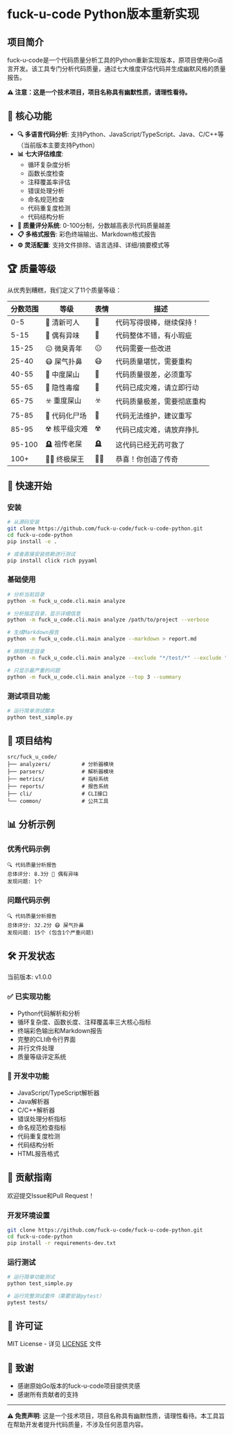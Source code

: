 # fuck-u-code Python版本重新实现

## 项目简介

fuck-u-code是一个代码质量分析工具的Python重新实现版本，原项目使用Go语言开发。该工具专门分析代码质量，通过七大维度评估代码并生成幽默风格的质量报告。

**⚠️ 注意：这是一个技术项目，项目名称具有幽默性质，请理性看待。**

## 🌟 核心功能

- **🔍 多语言代码分析**: 支持Python、JavaScript/TypeScript、Java、C/C++等（当前版本主要支持Python）
- **📊 七大评估维度**: 
  - 循环复杂度分析
  - 函数长度检查
  - 注释覆盖率评估  
  - 错误处理分析
  - 命名规范检查
  - 代码重复度检测
  - 代码结构分析
- **🎯 质量评分系统**: 0-100分制，分数越高表示代码质量越差
- **📋 多格式报告**: 彩色终端输出、Markdown格式报告
- **⚙️ 灵活配置**: 支持文件排除、语言选择、详细/摘要模式等

## 🏆 质量等级

从优秀到糟糕，我们定义了11个质量等级：

| 分数范围 | 等级 | 表情 | 描述 |
|---------|------|------|------|
| 0-5 | 🌱 清新可人 | 🌱 | 代码写得很棒，继续保持！ |
| 5-15 | 🌸 偶有异味 | 🌸 | 代码整体不错，有小瑕疵 |
| 15-25 | 😐 微臭青年 | 😐 | 代码需要一些改进 |
| 25-40 | 😷 屎气扑鼻 | 😷 | 代码质量堪忧，需要重构 |
| 40-55 | 💩 中度屎山 | 💩 | 代码质量很差，必须重写 |
| 55-65 | 🤕 隐性毒瘤 | 🤕 | 代码已成灾难，请立即行动 |
| 65-75 | ☣️ 重度屎山 | ☣️ | 代码质量极差，需要彻底重构 |
| 75-85 | 🧟 代码化尸场 | 🧟 | 代码无法维护，建议重写 |
| 85-95 | ☢️ 核平级灾难 | ☢️ | 代码已成灾难，请放弃挣扎 |
| 95-100 | 🪦 祖传老屎 | 🪦 | 这代码已经无药可救了 |
| 100+ | 👑💩 终极屎王 | 👑💩 | 恭喜！你创造了传奇 |

## 🚀 快速开始

### 安装

```bash
# 从源码安装
git clone https://github.com/fuck-u-code/fuck-u-code-python.git
cd fuck-u-code-python
pip install -e .

# 或者直接安装依赖进行测试
pip install click rich pyyaml
```

### 基础使用

```bash
# 分析当前目录
python -m fuck_u_code.cli.main analyze

# 分析指定目录，显示详细信息
python -m fuck_u_code.cli.main analyze /path/to/project --verbose

# 生成Markdown报告
python -m fuck_u_code.cli.main analyze --markdown > report.md

# 排除特定目录
python -m fuck_u_code.cli.main analyze --exclude "*/test/*" --exclude "*/node_modules/*"

# 只显示最严重的问题
python -m fuck_u_code.cli.main analyze --top 3 --summary
```

### 测试项目功能

```bash
# 运行简单测试脚本
python test_simple.py
```

## 📁 项目结构

```
src/fuck_u_code/
├── analyzers/          # 分析器模块
├── parsers/            # 解析器模块  
├── metrics/            # 指标系统
├── reports/            # 报告系统
├── cli/                # CLI接口
└── common/             # 公共工具
```

## 📊 分析示例

### 优秀代码示例
```
🔍 代码质量分析报告
总体评分: 8.3分 🌸 偶有异味
发现问题: 1个
```

### 问题代码示例
```
🔍 代码质量分析报告
总体评分: 32.2分 😷 屎气扑鼻
发现问题: 15个 (包含1个严重问题)
```

## 🛠️ 开发状态

当前版本: v1.0.0

### ✅ 已实现功能
- Python代码解析和分析
- 循环复杂度、函数长度、注释覆盖率三大核心指标
- 终端彩色输出和Markdown报告
- 完整的CLI命令行界面
- 并行文件处理
- 质量等级评定系统

### 🚧 开发中功能
- JavaScript/TypeScript解析器
- Java解析器
- C/C++解析器
- 错误处理分析指标
- 命名规范检查指标
- 代码重复度检测
- 代码结构分析
- HTML报告格式

## 🤝 贡献指南

欢迎提交Issue和Pull Request！

### 开发环境设置
```bash
git clone https://github.com/fuck-u-code/fuck-u-code-python.git
cd fuck-u-code-python
pip install -r requirements-dev.txt
```

### 运行测试
```bash
# 运行简单功能测试
python test_simple.py

# 运行完整测试套件（需要安装pytest）
pytest tests/
```

## 📝 许可证

MIT License - 详见 [LICENSE](MIT) 文件

## 🙏 致谢

- 感谢原始Go版本的fuck-u-code项目提供灵感
- 感谢所有贡献者的支持

---

**⚠️ 免责声明**: 这是一个技术项目，项目名称具有幽默性质，请理性看待。本工具旨在帮助开发者提升代码质量，不涉及任何恶意内容。
